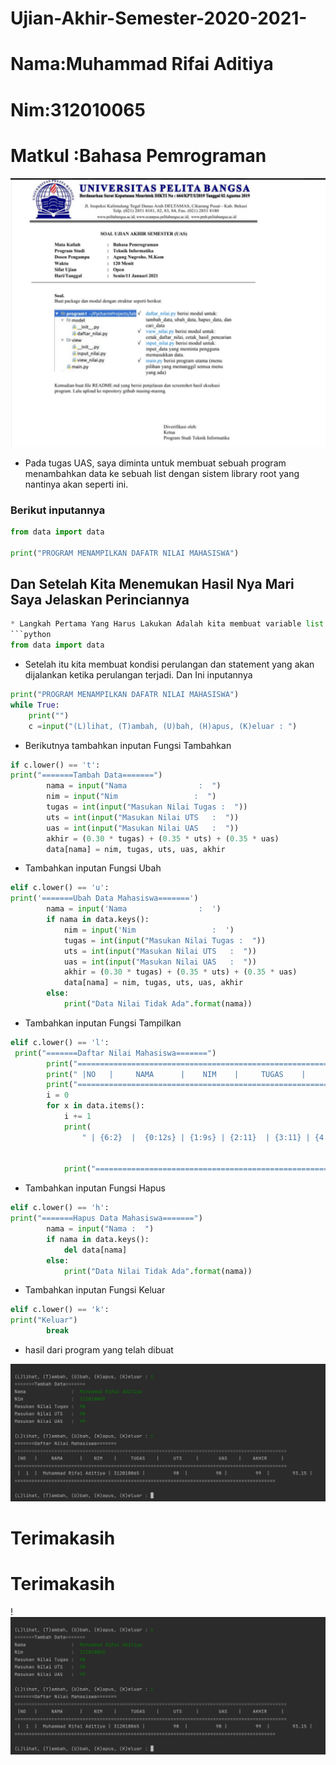 # Ujian-Akhir-Semester-2020-2021-
# Nama:Muhammad Rifai Aditiya
# Nim:312010065
# Matkul :Bahasa Pemrograman
![tugas](foto/tugas.png)
* Pada tugas UAS, saya diminta untuk membuat sebuah program menambahkan data ke sebuah list dengan sistem library root yang nantinya akan seperti ini.
### Berikut inputannya

```python
from data import data

print("PROGRAM MENAMPILKAN DAFATR NILAI MAHASISWA")
```
## Dan Setelah Kita Menemukan Hasil Nya Mari Saya Jelaskan Perinciannya
```python
* Langkah Pertama Yang Harus Lakukan Adalah kita membuat variable list kosong.
```python
from data import data
```
* Setelah itu kita membuat kondisi perulangan dan statement yang akan dijalankan ketika perulangan terjadi. Dan Ini inputannya
```python
print("PROGRAM MENAMPILKAN DAFATR NILAI MAHASISWA")
while True:
    print("")
    c =input("(L)lihat, (T)ambah, (U)bah, (H)apus, (K)eluar : ")
```
* Berikutnya tambahkan inputan Fungsi Tambahkan
```python
if c.lower() == 't':
print("=======Tambah Data=======")
        nama = input("Nama                :  ")
        nim = input("Nim                 :  ")
        tugas = int(input("Masukan Nilai Tugas :  "))
        uts = int(input("Masukan Nilai UTS   :  "))
        uas = int(input("Masukan Nilai UAS   :  "))
        akhir = (0.30 * tugas) + (0.35 * uts) + (0.35 * uas)
        data[nama] = nim, tugas, uts, uas, akhir
```
* Tambahkan inputan Fungsi Ubah
```python
elif c.lower() == 'u':
print('=======Ubah Data Mahasiswa=======')
        nama = input('Nama                :  ')
        if nama in data.keys():
            nim = input('Nim                 :  ')
            tugas = int(input("Masukan Nilai Tugas :  "))
            uts = int(input("Masukan Nilai UTS   :  "))
            uas = int(input("Masukan Nilai UAS   :  "))
            akhir = (0.30 * tugas) + (0.35 * uts) + (0.35 * uas)
            data[nama] = nim, tugas, uts, uas, akhir
        else:
            print("Data Nilai Tidak Ada".format(nama))
```
* Tambahkan inputan Fungsi Tampilkan
```python
elif c.lower() == 'l':
 print("=======Daftar Nilai Mahasiswa=======")
        print("================================================================================================")
        print(" |NO   |     NAMA      |    NIM    |     TUGAS    |     UTS     |       UAS    |    AKHIR     | ")
        print("================================================================================================")
        i = 0
        for x in data.items():
            i += 1
            print(
                " | {6:2}  |  {0:12s} | {1:9s} | {2:11}  | {3:11} | {4:11}  |  {5:11} |".format(x[0], x[1][0], x[1][1],
                                                                                                x[1][2], x[1][3],
                                                                                                x[1][4], i))
            print("============================================================================================")
```
* Tambahkan inputan Fungsi Hapus
```python
elif c.lower() == 'h':
print("=======Hapus Data Mahasiswa=======")
        nama = input("Nama :  ")
        if nama in data.keys():
            del data[nama]
        else:
            print("Data Nilai Tidak Ada".format(nama))
```
* Tambahkan inputan Fungsi Keluar
```python
elif c.lower() == 'k':
print("Keluar")
        break
```
* hasil dari program yang telah dibuat

![hasil](foto/hasil.png)

# Terimakasih

# Terimakasih
!![hasil](foto/hasil.png)